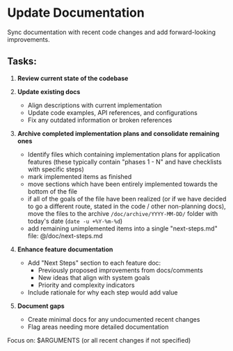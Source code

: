 # Update Documentation

Sync documentation with recent code changes and add forward-looking improvements.

## Tasks:

1. **Review current state of the codebase**

2. **Update existing docs**
   - Align descriptions with current implementation
   - Update code examples, API references, and configurations
   - Fix any outdated information or broken references

3. **Archive completed implementation plans and consolidate remaining ones**
   - Identify files which containing implementation plans for application features (these typically contain "phases 1 - N" and have checklists with specific steps)
   - mark implemented items as finished
   - move sections which have been entirely implemented towards the bottom of the file
   - if all of the goals of the file have been realized (or if we have decided to go a different route, stated in the code / other non-planning docs), move the files to the archive
     `/doc/archive/YYYY-MM-DD/` folder with today's date (`date -u +%Y-%m-%d`)
   - add remaining unimplemented items into a single "next-steps.md" file: @/doc/next-steps.md

4. **Enhance feature documentation**
   - Add "Next Steps" section to each feature doc:
     - Previously proposed improvements from docs/comments
     - New ideas that align with system goals
     - Priority and complexity indicators
   - Include rationale for why each step would add value

5. **Document gaps**
   - Create minimal docs for any undocumented recent changes
   - Flag areas needing more detailed documentation

Focus on: $ARGUMENTS (or all recent changes if not specified)
